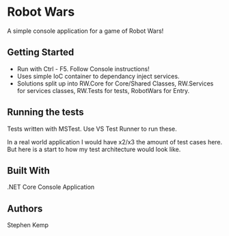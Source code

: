 # Robot Wars

A simple console application for a game of Robot Wars!

## Getting Started

* Run with Ctrl - F5. Follow Console instructions! 
* Uses simple IoC container to dependancy inject services.
* Solutions split up into RW.Core for Core/Shared Classes, RW.Services for services classes, RW.Tests for tests, RobotWars for Entry.

## Running the tests

Tests written with MSTest. Use VS Test Runner to run these.

In a real world application I would have x2/x3 the amount of test cases here. But here is a start to how my test architecture would look like.

## Built With

.NET Core Console Application

## Authors

Stephen Kemp

